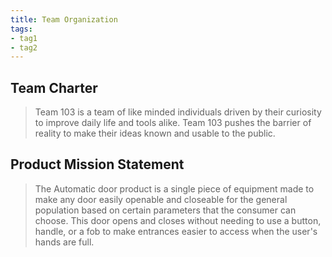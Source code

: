 ```yaml
---
title: Team Organization
tags:
- tag1
- tag2
---
```


## Team Charter


> Team 103 is a team of like minded individuals driven by their curiosity to improve daily life and tools alike. Team 103 pushes the barrier of reality to make their ideas known and usable to the public. 

## Product Mission Statement

> The Automatic door product is a single piece of equipment made to make any door easily openable and closeable for the general population based on certain parameters that the consumer can choose. This door opens and closes without needing to use a button, handle, or a fob to make entrances easier to access when the user's hands are full.  


